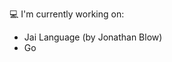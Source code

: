 <!--![GitHub WidgetBox](https://github-widgetbox.vercel.app/api/profile?username=geox25&data=followers,repositories,stars,commits&theme=darkmode)
![GitHub WidgetBox](https://github-widgetbox.vercel.app/api/skills?languages=cpp,kotlin,java,c,html,css,js,lua,json,yaml,bash&theme=darkmode)
-->
💻 I'm currently working on:
  - Jai Language (by Jonathan Blow)
  - Go

 
<!--![alt text](https://raw.githubusercontent.com/egonelbre/gophers/refs/heads/master/.thumb/icon/gotham-3x.png)

<!--
![Github Statistics](https://github-readme-stats.vercel.app/api?username=geox25&theme=dark)

![Language Statistics](https://github-readme-stats.vercel.app/api/top-langs/?username=geox25&theme=dark&layout=compact)
-->
